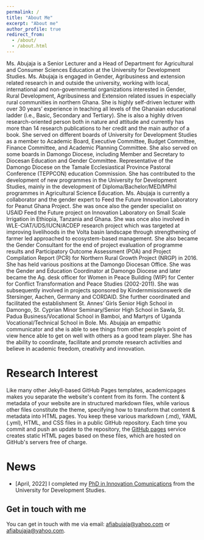 ```yaml
---
permalink: /
title: "About Me"
excerpt: "About me"
author_profile: true
redirect_from: 
  - /about/
  - /about.html
---
```

Ms. Abujaja is a Senior Lecturer and a Head of Department for Agricultural and Consumer Sciences Education at the University for Development Studies. Ms. Abujaja is engaged in Gender, Agribusiness and extension related research in and outside the university, working with local, international and non-governmental organizations interested in Gender, Rural Development, Agribusiness and Extension related issues in especially rural communities in northern Ghana.  She is highly self-driven lecturer with over 30 years’ experience in teaching all levels of the Ghanaian educational ladder (i.e., Basic, Secondary and Tertiary). She is also a highly driven research-oriented person both in nature and attitude and currently has more than 14 research publications to her credit and the main author of a book. She served on different boards of University for Development Studies as a member to Academic Board, Executive Committee, Budget Committee, Finance Committee, and Academic Planning Committee. She also served on some boards in Damongo Diocese, including Member and Secretary to Diocesan Education and Gender Committee. Representative of the Damongo Diocese on the Tamale Ecclesiastical Province Pastoral Conference (TEPPCON) education Commission. She has contributed to the development of new programmes in the University for Development Studies, mainly in the development of Diploma/Bachelor/MED/MPhil programmes in Agricultural Science Education. Ms. Abujaja is currently a collaborator and the gender expert to Feed the Future Innovation Laboratory for Peanut Ghana Project. She was once also the gender specialist on USAID Feed the Future project on Innovation Laboratory on Small Scale Irrigation in Ethiopia, Tanzania and Ghana. She was once also involved in WLE-CIAT/UDS/IUCN/ACDEP research project which was targeted at improving livelihoods in the Volta basin landscape through strengthening of farmer led approached to ecosystem-based management.  She also became the Gender Consultant for the end of project evaluation of programme results and Participatory Outcome Assessment (POA) and Project Compilation Report (PCR) for Northern Rural Growth Project (NRGP) in 2016. She has held various positions at the Damongo Diocesan Office. She was the Gender and Education Coordinator at Damongo Diocese and later became the Ag. desk officer for Women in Peace Building (WIP) for Center for Conflict Transformation and Peace Studies (2002-2011). She was subsequently involved in projects sponsored by Kindernmissionswerk die Stersinger, Aachen, Germany and CORDAID.  She further coordinated and facilitated the establishment St. Annes’ Girls Senior High School in Damongo, St. Cyprian Minor Seminary/Senior High School in Sawla, St. Padua Business/Vocational School in Bamboi, and Martyrs of Uganda Vocational/Technical School in Bole. Ms. Abujaja an empathic communicator and she is able to see things from other people’s point of view hence able to get on well with others as a good team player. She has the ability to coordinate, facilitate and promote research activities and believe in academic freedom, creativity and innovation.

Research Interest
======
Like many other Jekyll-based GitHub Pages templates, academicpages makes you separate the website's content from its form. The content & metadata of your website are in structured markdown files, while various other files constitute the theme, specifying how to transform that content & metadata into HTML pages. You keep these various markdown (.md), YAML (.yml), HTML, and CSS files in a public GitHub repository. Each time you commit and push an update to the repository, the [GitHub pages](https://pages.github.com/) service creates static HTML pages based on these files, which are hosted on GitHub's servers free of charge.


News
======

* [April, 2022] I completed my [PhD in Innovation Comunications](https://edwardasare.com/phd-at-53-meet-dr-afishata-abujaja-mohammed/) from the University for Development Studies.  



Get in touch with me
------
You can get in touch with me via email: [afiabujaja@yahoo.com](afiabujaja@yahoo.com) or [afiabujaja@yahoo.com](mabujaja@uds.edu.gh).
